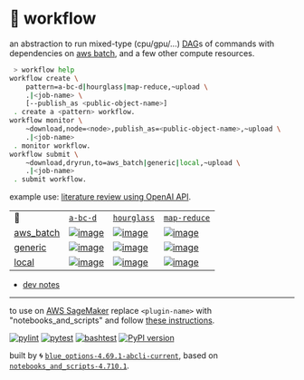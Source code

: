 # 📜 workflow

an abstraction to run mixed-type (cpu/gpu/...) [DAG](https://networkx.org/documentation/stable/reference/classes/digraph.html)s of commands with dependencies on [aws batch](https://aws.amazon.com/batch/), and a few other compute resources.

```bash
 > workflow help
workflow create \
	pattern=a-bc-d|hourglass|map-reduce,~upload \
	.|<job-name> \
	[--publish_as <public-object-name>]
 . create a <pattern> workflow.
workflow monitor \
	~download,node=<node>,publish_as=<public-object-name>,~upload \
	.|<job-name>
 . monitor workflow.
workflow submit \
	~download,dryrun,to=aws_batch|generic|local,~upload \
	.|<job-name>
 . submit workflow.
```

example use: [literature review using OpenAI API](https://github.com/kamangir/openai-commands/tree/main/openai_commands/literature_review).

|   |   |   |   |
| --- | --- | --- | --- |
| 📜 | [`a-bc-d`](./patterns/a-bc-d.dot) | [`hourglass`](./patterns/hourglass.dot) | [`map-reduce`](./patterns/map-reduce.dot) |
| [aws_batch](./runners/aws_batch.py) | [![image](https://kamangir-public.s3.ca-central-1.amazonaws.com/aws_batch-a-bc-d/workflow.gif?raw=true&random=Pk5x54rBXwXXdVx6)](https://kamangir-public.s3.ca-central-1.amazonaws.com/aws_batch-a-bc-d/workflow.gif?raw=true&random=Pk5x54rBXwXXdVx6) | [![image](https://kamangir-public.s3.ca-central-1.amazonaws.com/aws_batch-hourglass/workflow.gif?raw=true&random=0kMMQ231d4CGO8QK)](https://kamangir-public.s3.ca-central-1.amazonaws.com/aws_batch-hourglass/workflow.gif?raw=true&random=0kMMQ231d4CGO8QK) | [![image](https://kamangir-public.s3.ca-central-1.amazonaws.com/aws_batch-map-reduce/workflow.gif?raw=true&random=RgQ9u6PxjelAWi84)](https://kamangir-public.s3.ca-central-1.amazonaws.com/aws_batch-map-reduce/workflow.gif?raw=true&random=RgQ9u6PxjelAWi84) |
| [generic](./runners/generic.py) | [![image](https://kamangir-public.s3.ca-central-1.amazonaws.com/generic-a-bc-d/workflow.gif?raw=true&random=61N870EAvnoNhMBn)](https://kamangir-public.s3.ca-central-1.amazonaws.com/generic-a-bc-d/workflow.gif?raw=true&random=61N870EAvnoNhMBn) | [![image](https://kamangir-public.s3.ca-central-1.amazonaws.com/generic-hourglass/workflow.gif?raw=true&random=w2Xv7eySdBLHWRVb)](https://kamangir-public.s3.ca-central-1.amazonaws.com/generic-hourglass/workflow.gif?raw=true&random=w2Xv7eySdBLHWRVb) | [![image](https://kamangir-public.s3.ca-central-1.amazonaws.com/generic-map-reduce/workflow.gif?raw=true&random=wOct9d7cm9nnT97u)](https://kamangir-public.s3.ca-central-1.amazonaws.com/generic-map-reduce/workflow.gif?raw=true&random=wOct9d7cm9nnT97u) |
| [local](./runners/local.py) | [![image](https://kamangir-public.s3.ca-central-1.amazonaws.com/local-a-bc-d/workflow.gif?raw=true&random=dVwcActSHBJwOPY0)](https://kamangir-public.s3.ca-central-1.amazonaws.com/local-a-bc-d/workflow.gif?raw=true&random=dVwcActSHBJwOPY0) | [![image](https://kamangir-public.s3.ca-central-1.amazonaws.com/local-hourglass/workflow.gif?raw=true&random=oq70HaRxGv30VejZ)](https://kamangir-public.s3.ca-central-1.amazonaws.com/local-hourglass/workflow.gif?raw=true&random=oq70HaRxGv30VejZ) | [![image](https://kamangir-public.s3.ca-central-1.amazonaws.com/local-map-reduce/workflow.gif?raw=true&random=zYAxeo68KHH9xoI9)](https://kamangir-public.s3.ca-central-1.amazonaws.com/local-map-reduce/workflow.gif?raw=true&random=zYAxeo68KHH9xoI9) |

- [dev notes](https://arash-kamangir.medium.com/%EF%B8%8F-openai-experiments-54-e49117dc69ef)

---

to use on [AWS SageMaker](https://aws.amazon.com/sagemaker/) replace `<plugin-name>` with "notebooks_and_scripts" and follow [these instructions](https://github.com/kamangir/notebooks-and-scripts/blob/main/SageMaker.md).

[![pylint](https://github.com/kamangir/notebooks-and-scripts/actions/workflows/pylint.yml/badge.svg)](https://github.com/kamangir/notebooks-and-scripts/actions/workflows/pylint.yml) [![pytest](https://github.com/kamangir/notebooks-and-scripts/actions/workflows/pytest.yml/badge.svg)](https://github.com/kamangir/notebooks-and-scripts/actions/workflows/pytest.yml) [![bashtest](https://github.com/kamangir/notebooks-and-scripts/actions/workflows/bashtest.yml/badge.svg)](https://github.com/kamangir/notebooks-and-scripts/actions/workflows/bashtest.yml) [![PyPI version](https://img.shields.io/pypi/v/notebooks-and-scripts.svg)](https://pypi.org/project/notebooks-and-scripts/)

built by 🌀 [`blue_options-4.69.1-abcli-current`](https://github.com/kamangir/awesome-bash-cli), based on [`notebooks_and_scripts-4.710.1`](https://github.com/kamangir/notebooks-and-scripts).
